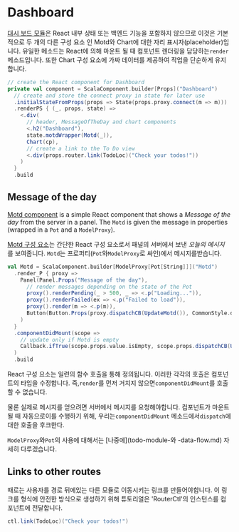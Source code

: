 # Dashboard

[대시 보드 모듈](https://github.com/ochrons/scalajs-spa-tutorial/tree/master/client/src/main/scala/spatutorial/client/modules/Dashboard.scala)은 React 내부 상태 또는 백엔드 기능을 포함하지 않으므로 이것은 기본적으로 두 개의 다른 구성 요소 인 Motd와 Chart에 대한 자리 표시자(placeholder)입니다. 유일한 메소드는 React에 의해 마운트 될 때 컴포넌트 렌더링을 담당하는`render` 메소드입니다. 또한 Chart 구성 요소에 가짜 데이터를 제공하여 작업을 단순하게 유지합니다.

```scala
// create the React component for Dashboard
private val component = ScalaComponent.builder[Props]("Dashboard")
  // create and store the connect proxy in state for later use
  .initialStateFromProps(props => State(props.proxy.connect(m => m)))
  .renderPS { (_, props, state) =>
    <.div(
      // header, MessageOfTheDay and chart components
      <.h2("Dashboard"),
      state.motdWrapper(Motd(_)),
      Chart(cp),
      // create a link to the To Do view
      <.div(props.router.link(TodoLoc)("Check your todos!"))
    )
  }
  .build
```

## Message of the day

[Motd component](https://github.com/ochrons/scalajs-spa-tutorial/tree/master/client/src/main/scala/spatutorial/client/components/Motd.scala) is a simple React component that shows a *Message of the day* from the server in a panel. The `Motd` is given the message in properties (wrapped in a `Pot` and a `ModelProxy`).

[Motd 구성 요소](https://github.com/ochrons/scalajs-spa-tutorial/tree/master/client/src/main/scala/spatutorial/client/components/Motd.scala)는 간단한 React 구성 요소로서 패널의 서버에서 보낸 *오늘의 메시지*  를 보여줍니다. `Motd`는 프로퍼티(`Pot`와`ModelProxy`로 싸인)에서 메시지를받습니다.
```scala
val Motd = ScalaComponent.builder[ModelProxy[Pot[String]]]("Motd")
  .render_P { proxy =>
    Panel(Panel.Props("Message of the day"),
      // render messages depending on the state of the Pot
      proxy().renderPending(_ > 500, _ => <.p("Loading...")),
      proxy().renderFailed(ex => <.p("Failed to load")),
      proxy().render(m => <.p(m)),
      Button(Button.Props(proxy.dispatchCB(UpdateMotd()), CommonStyle.danger), Icon.refresh, " Update")
    )
  }
  .componentDidMount(scope =>
    // update only if Motd is empty
    Callback.ifTrue(scope.props.value.isEmpty, scope.props.dispatchCB(UpdateMotd()))
  )
  .build
```
React 구성 요소는 일련의 함수 호출을 통해 정의됩니다. 이러한 각각의 호출은 컴포넌트의 타입을 수정합니다. 즉,`render`를 먼저 거치지 않으면`componentDidMount`를 호출 할 수 없습니다.

물론 실제로 메시지를 얻으려면 서버에서 메시지를 요청해야합니다. 컴포넌트가 마운트 될 때 자동으로이를 수행하기 위해, 우리는`componentDidMount` 메소드에서`dispatch`에 대한 호출을 후크한다.

`ModelProxy`와`Pot`의 사용에 대해서는 [나중에](todo-module-와 -data-flow.md) 자세히 다루겠습니다.

## Links to other routes

때로는 사용자를 경로 뒤에있는 다른 모듈로 이동시키는 링크를 만들어야합니다. 이 링크를 형식에 안전한 방식으로 생성하기 위해 튜토리얼은 'RouterCtl'의 인스턴스를 컴포넌트에 전달합니다.

```scala
ctl.link(TodoLoc)("Check your todos!")
```

